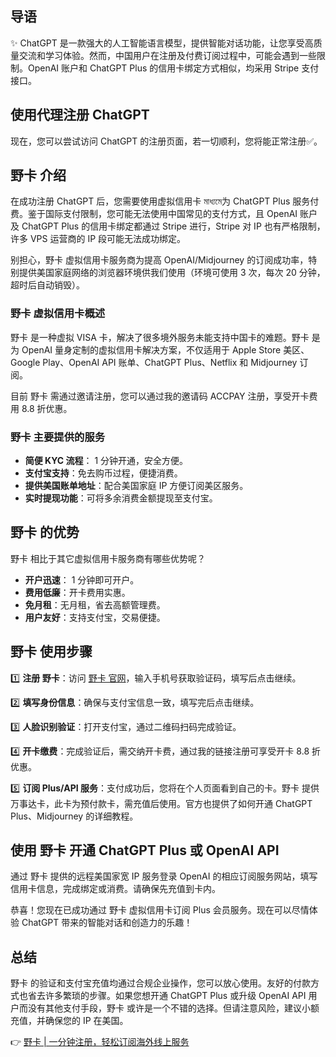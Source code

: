 ## 导语
✨ ChatGPT 是一款强大的人工智能语言模型，提供智能对话功能，让您享受高质量交流和学习体验。然而，中国用户在注册及付费订阅过程中，可能会遇到一些限制。OpenAI 账户和 ChatGPT Plus 的信用卡绑定方式相似，均采用 Stripe 支付接口。

## 使用代理注册 ChatGPT
现在，您可以尝试访问 ChatGPT 的注册页面，若一切顺利，您将能正常注册✅。

## 野卡 介绍
在成功注册 ChatGPT 后，您需要使用虚拟信用卡 মাধ্যমে为 ChatGPT Plus 服务付费。鉴于国际支付限制，您可能无法使用中国常见的支付方式，且 OpenAI 账户及 ChatGPT Plus 的信用卡绑定都通过 Stripe 进行，Stripe 对 IP 也有严格限制，许多 VPS 运营商的 IP 段可能无法成功绑定。

别担心，野卡 虚拟信用卡服务商为提高 OpenAI/Midjourney 的订阅成功率，特别提供美国家庭网络的浏览器环境供我们使用（环境可使用 3 次，每次 20 分钟，超时后自动销毁）。

### 野卡 虚拟信用卡概述
野卡 是一种虚拟 VISA 卡，解决了很多境外服务未能支持中国卡的难题。野卡 是为 OpenAI 量身定制的虚拟信用卡解决方案，不仅适用于 Apple Store 美区、Google Play、OpenAI API 账单、ChatGPT Plus、Netflix 和 Midjourney 订阅。

目前 野卡 需通过邀请注册，您可以通过我的邀请码 ACCPAY 注册，享受开卡费用 8.8 折优惠。

### 野卡 主要提供的服务
- **简便 KYC 流程**： 1 分钟开通，安全方便。
- **支付宝支持**：免去购币过程，便捷消费。
- **提供美国账单地址**：配合美国家庭 IP 方便订阅美区服务。
- **实时提现功能**：可将多余消费金额提现至支付宝。

## 野卡 的优势
野卡 相比于其它虚拟信用卡服务商有哪些优势呢？
- **开户迅速**： 1 分钟即可开户。
- **费用低廉**：开卡费用实惠。
- **免月租**：无月租，省去高额管理费。
- **用户友好**：支持支付宝，交易便捷。

## 野卡 使用步骤
1️⃣ **注册 野卡**：访问 [野卡 官网](https://bit.ly/bewildcard)，输入手机号获取验证码，填写后点击继续。

2️⃣ **填写身份信息**：确保与支付宝信息一致，填写完后点击继续。

3️⃣ **人脸识别验证**：打开支付宝，通过二维码扫码完成验证。

4️⃣ **开卡缴费**：完成验证后，需交纳开卡费，通过我的链接注册可享受开卡 8.8 折优惠。

5️⃣ **订阅 Plus/API 服务**：支付成功后，您将在个人页面看到自己的卡。野卡 提供万事达卡，此卡为预付款卡，需充值后使用。官方也提供了如何开通 ChatGPT Plus、Midjourney 的详细教程。

## 使用 野卡 开通 ChatGPT Plus 或 OpenAI API
通过 野卡 提供的远程美国家宽 IP 服务登录 OpenAI 的相应订阅服务网站，填写信用卡信息，完成绑定或消费。请确保先充值到卡内。

恭喜！您现在已成功通过 野卡 虚拟信用卡订阅 Plus 会员服务。现在可以尽情体验 ChatGPT 带来的智能对话和创造力的乐趣！

## 总结
野卡 的验证和支付宝充值均通过合规企业操作，您可以放心使用。友好的付款方式也省去许多繁琐的步骤。如果您想开通 ChatGPT Plus 或升级 OpenAI API 用户而没有其他支付手段，野卡 或许是一个不错的选择。但请注意风险，建议小额充值，并确保您的 IP 在美国。

👉 [野卡 | 一分钟注册，轻松订阅海外线上服务](https://bit.ly/bewildcard)
